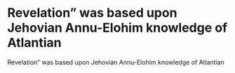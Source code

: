 # Revelation” was based upon Jehovian Annu-Elohim knowledge of Atlantian

Revelation” was based upon Jehovian Annu-Elohim knowledge of Atlantian